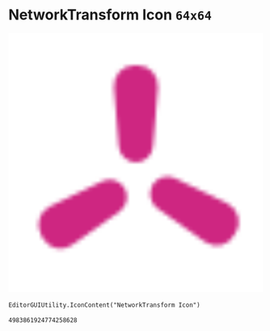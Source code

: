 # NetworkTransform Icon `64x64`
<img src="/img/NetworkTransform%20Icon.png" width=512 height=512>

``` CSharp
EditorGUIUtility.IconContent("NetworkTransform Icon")
```
```
4983861924774258628
```
